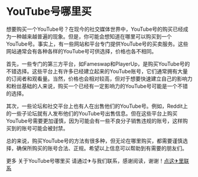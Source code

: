 # YouTube号哪里买

想要购买一个YouTube号？在现今的社交媒体世界中，YouTube号的购买已经成为一种越来越普遍的现象。但是，你可能会想知道在哪里可以购买到一个YouTube号。事实上，有一些网站和平台专门提供YouTube号的买卖服务。这些网站通常会有各种各样的YouTube号可供选择，价格也各不相同。

首先，一些专门的第三方平台，如Fameswap和PlayerUp，是购买YouTube号的不错选择。这些平台上有许多已经建立起来的YouTube账号，它们通常拥有大量的订阅者和观看量。当然，价格也会相对较高，但对于想要快速建立自己的影响力和粉丝基础的人来说，购买一个已经有一定影响力的YouTube号可能是一个不错的选择。

其次，一些论坛和社交平台上也有人在出售他们的YouTube号。例如，Reddit上的一些子论坛就有人发布他们的YouTube号出售信息。但在这些平台上购买YouTube号需要更加谨慎，因为可能会有一些不良分子销售违规的账号，这样购买到的账号可能会被封禁。

总的来说，购买YouTube号的方法有很多种，但无论在哪里购买，都需要谨慎选择，确保所购买的账号合法、正规。希望以上信息可以帮助到有需要的朋友们。

更多 关于YouTube号哪里买 请通过✈与我们联系，感谢阅读，谢谢！[点这✈里联系](https://w.k02.cc)